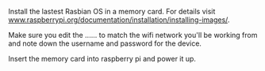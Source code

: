 Install the lastest Rasbian OS in a memory card. For details visit www.raspberrypi.org/documentation/installation/installing-images/.

Make sure you edit the ...... to match the wifi network you'll be working from and note down the username and password for the device.

Insert the memory card into raspberry pi and power it up. 
